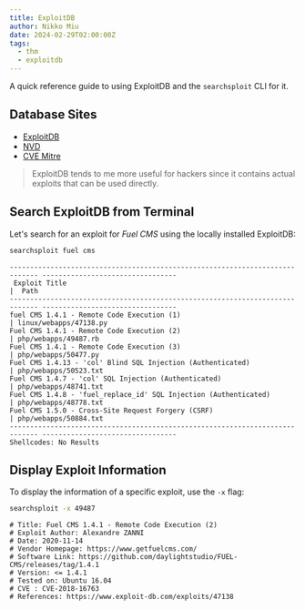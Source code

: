 ```yaml
---
title: ExploitDB
author: Nikko Miu
date: 2024-02-29T02:00:00Z
tags:
  - thm
  - exploitdb
---
```


A quick reference guide to using ExploitDB and the `searchsploit` CLI for it.

<!--more-->

## Database Sites

- [ExploitDB](https://www.exploit-db.com/)
- [NVD](https://nvd.nist.gov/vuln/search)
- [CVE Mitre](https://cve.mitre.org/)

> ExploitDB tends to me more useful for hackers since it contains actual exploits that can be used directly.

## Search ExploitDB from Terminal

Let's search for an exploit for _Fuel CMS_ using the locally installed ExploitDB:

```bash
searchsploit fuel cms
```

```output
----------------------------------------------------------------------------- ---------------------------------
 Exploit Title                                                               |  Path
----------------------------------------------------------------------------- ---------------------------------
fuel CMS 1.4.1 - Remote Code Execution (1)                                   | linux/webapps/47138.py
Fuel CMS 1.4.1 - Remote Code Execution (2)                                   | php/webapps/49487.rb
Fuel CMS 1.4.1 - Remote Code Execution (3)                                   | php/webapps/50477.py
Fuel CMS 1.4.13 - 'col' Blind SQL Injection (Authenticated)                  | php/webapps/50523.txt
Fuel CMS 1.4.7 - 'col' SQL Injection (Authenticated)                         | php/webapps/48741.txt
Fuel CMS 1.4.8 - 'fuel_replace_id' SQL Injection (Authenticated)             | php/webapps/48778.txt
Fuel CMS 1.5.0 - Cross-Site Request Forgery (CSRF)                           | php/webapps/50884.txt
----------------------------------------------------------------------------- ---------------------------------
Shellcodes: No Results
```

## Display Exploit Information

To display the information of a specific exploit, use the `-x` flag:

```bash
searchsploit -x 49487
```

```output
# Title: Fuel CMS 1.4.1 - Remote Code Execution (2)
# Exploit Author: Alexandre ZANNI
# Date: 2020-11-14
# Vendor Homepage: https://www.getfuelcms.com/
# Software Link: https://github.com/daylightstudio/FUEL-CMS/releases/tag/1.4.1
# Version: <= 1.4.1
# Tested on: Ubuntu 16.04
# CVE : CVE-2018-16763
# References: https://www.exploit-db.com/exploits/47138
```
